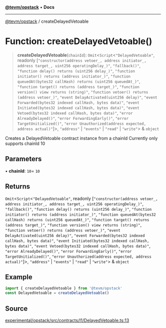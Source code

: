 [**@tevm/opstack**](../README.md) • **Docs**

***

[@tevm/opstack](../globals.md) / createDelayedVetoable

# Function: createDelayedVetoable()

> **createDelayedVetoable**(`chainId`): `Omit`\<`Script`\<`"DelayedVetoable"`, readonly [`"constructor(address vetoer_, address initiator_, address target_, uint256 operatingDelay_)"`, `"fallback()"`, `"function delay() returns (uint256 delay_)"`, `"function initiator() returns (address initiator_)"`, `"function queuedAt(bytes32 callHash) returns (uint256 queuedAt_)"`, `"function target() returns (address target_)"`, `"function version() view returns (string)"`, `"function vetoer() returns (address vetoer_)"`, `"event DelayActivated(uint256 delay)"`, `"event Forwarded(bytes32 indexed callHash, bytes data)"`, `"event Initiated(bytes32 indexed callHash, bytes data)"`, `"event Vetoed(bytes32 indexed callHash, bytes data)"`, `"error AlreadyDelayed()"`, `"error ForwardingEarly()"`, `"error TargetUnitialized()"`, `"error Unauthorized(address expected, address actual)"`]\>, `"address"` \| `"events"` \| `"read"` \| `"write"`\> & `object`

Creates a DelayedVetoable contract instance from a chainId
Currently only supports chainId 10

## Parameters

• **chainId**: `10`= `10`

## Returns

`Omit`\<`Script`\<`"DelayedVetoable"`, readonly [`"constructor(address vetoer_, address initiator_, address target_, uint256 operatingDelay_)"`, `"fallback()"`, `"function delay() returns (uint256 delay_)"`, `"function initiator() returns (address initiator_)"`, `"function queuedAt(bytes32 callHash) returns (uint256 queuedAt_)"`, `"function target() returns (address target_)"`, `"function version() view returns (string)"`, `"function vetoer() returns (address vetoer_)"`, `"event DelayActivated(uint256 delay)"`, `"event Forwarded(bytes32 indexed callHash, bytes data)"`, `"event Initiated(bytes32 indexed callHash, bytes data)"`, `"event Vetoed(bytes32 indexed callHash, bytes data)"`, `"error AlreadyDelayed()"`, `"error ForwardingEarly()"`, `"error TargetUnitialized()"`, `"error Unauthorized(address expected, address actual)"`]\>, `"address"` \| `"events"` \| `"read"` \| `"write"`\> & `object`

## Example

```ts
import { createDelayedVetoable } from '@tevm/opstack'
const DelayedVetoable = createDelayedVetoable()
```

## Source

[experimental/opstack/src/contracts/l1/DelayedVetoable.ts:13](https://github.com/evmts/tevm-monorepo/blob/main/experimental/opstack/src/contracts/l1/DelayedVetoable.ts#L13)
